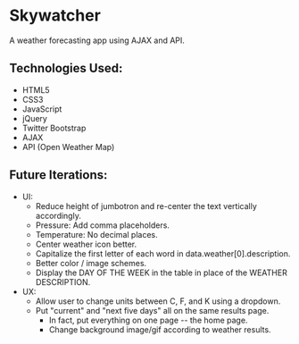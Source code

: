 # Skywatcher
A weather forecasting app using AJAX and API.

## Technologies Used:
- HTML5
- CSS3
- JavaScript
- jQuery
- Twitter Bootstrap
- AJAX
- API (Open Weather Map)

## Future Iterations:
- UI:
  - Reduce height of jumbotron and re-center the text vertically accordingly.
  - Pressure: Add comma placeholders.
  - Temperature: No decimal places.
  - Center weather icon better.
  - Capitalize the first letter of each word in data.weather[0].description.
  - Better color / image schemes.
  - Display the DAY OF THE WEEK in the table in place of the WEATHER DESCRIPTION.
- UX:
  - Allow user to change units between C, F, and K using a dropdown.
  - Put "current" and "next five days" all on the same results page.
    - In fact, put everything on one page -- the home page.
    - Change background image/gif according to weather results.